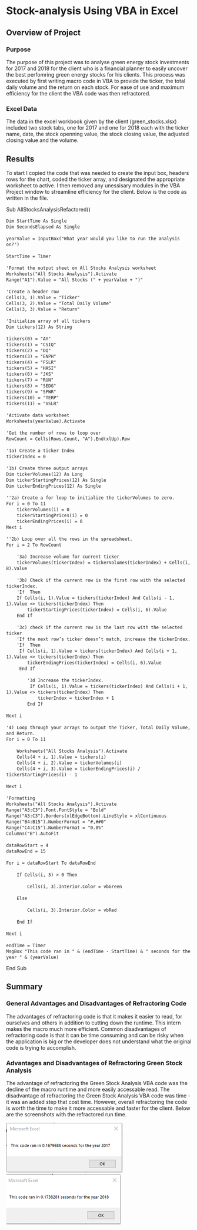 # Stock-analysis Using VBA in Excel

## Overview of Project

### Purpose
The purpose of this project was to analyse green energy stock investments for 2017 and 2018 for the client who is a financial planner to easily uncover the best perfomring green energy stocks for his clients. This process was executed by first writing macro code in VBA to provide the ticker, the total daily volume and the return on each stock. For ease of use and maximum efficiency for the client the VBA code was then refractored. 

### Excel Data
The data in the excel workbook given by the client (green_stocks.xlsx) included two stock tabs, one for 2017 and one for 2018 each with the ticker name, date, the stock openning value, the stock closing value, the adjusted closing value and the volume.   

## Results
To start I copied the code that was needed to create the input box, headers rows for the chart, coded the ticker array, and designated the appropriate worksheet to active. I then removed any unessisary modules in the VBA Project window to streamline efficiency for the client. Below is the code as written in the file.

Sub AllStocksAnalysisRefactored()

    Dim StartTime As Single
    Dim SecondsElapsed As Single

    yearValue = InputBox("What year would you like to run the analysis on?")

    StartTime = Timer
    
    'Format the output sheet on All Stocks Analysis worksheet
    Worksheets("All Stocks Analysis").Activate
    Range("A1").Value = "All Stocks (" + yearValue + ")"
    
    'Create a header row
    Cells(3, 1).Value = "Ticker"
    Cells(3, 2).Value = "Total Daily Volume"
    Cells(3, 3).Value = "Return"

    'Initialize array of all tickers
    Dim tickers(12) As String
    
    tickers(0) = "AY"
    tickers(1) = "CSIQ"
    tickers(2) = "DQ"
    tickers(3) = "ENPH"
    tickers(4) = "FSLR"
    tickers(5) = "HASI"
    tickers(6) = "JKS"
    tickers(7) = "RUN"
    tickers(8) = "SEDG"
    tickers(9) = "SPWR"
    tickers(10) = "TERP"
    tickers(11) = "VSLR"
    
    'Activate data worksheet
    Worksheets(yearValue).Activate
    
    'Get the number of rows to loop over
    RowCount = Cells(Rows.Count, "A").End(xlUp).Row
    
    '1a) Create a ticker Index
    tickerIndex = 0

    '1b) Create three output arrays
    Dim tickerVolumes(12) As Long
    Dim tickerStartingPrices(12) As Single
    Dim tickerEndingPrices(12) As Single
    
    ''2a) Create a for loop to initialize the tickerVolumes to zero.
    For i = 0 To 11
        tickerVolumes(i) = 0
        tickerStartingPrices(i) = 0
        tickerEndingPrices(i) = 0
    Next i
   
    ''2b) Loop over all the rows in the spreadsheet.
    For i = 2 To RowCount
    
        '3a) Increase volume for current ticker
        tickerVolumes(tickerIndex) = tickerVolumes(tickerIndex) + Cells(i, 8).Value
        
        '3b) Check if the current row is the first row with the selected tickerIndex.
        'If  Then
        If Cells(i, 1).Value = tickers(tickerIndex) And Cells(i - 1, 1).Value <> tickers(tickerIndex) Then
            tickerStartingPrices(tickerIndex) = Cells(i, 6).Value
        End If
        
        '3c) check if the current row is the last row with the selected ticker
        'If the next row’s ticker doesn’t match, increase the tickerIndex.
        'If  Then
         If Cells(i, 1).Value = tickers(tickerIndex) And Cells(i + 1, 1).Value <> tickers(tickerIndex) Then
            tickerEndingPrices(tickerIndex) = Cells(i, 6).Value
         End If

            '3d Increase the tickerIndex.
             If Cells(i, 1).Value = tickers(tickerIndex) And Cells(i + 1, 1).Value <> tickers(tickerIndex) Then
                tickerIndex = tickerIndex + 1
            End If
    
    Next i
    
    '4) Loop through your arrays to output the Ticker, Total Daily Volume, and Return.
    For i = 0 To 11
        
        Worksheets("All Stocks Analysis").Activate
        Cells(4 + i, 1).Value = tickers(i)
        Cells(4 + i, 2).Value = tickerVolumes(i)
        Cells(4 + i, 3).Value = tickerEndingPrices(i) / tickerStartingPrices(i) - 1
        
    Next i
    
    'Formatting
    Worksheets("All Stocks Analysis").Activate
    Range("A3:C3").Font.FontStyle = "Bold"
    Range("A3:C3").Borders(xlEdgeBottom).LineStyle = xlContinuous
    Range("B4:B15").NumberFormat = "#,##0"
    Range("C4:C15").NumberFormat = "0.0%"
    Columns("B").AutoFit

    dataRowStart = 4
    dataRowEnd = 15

    For i = dataRowStart To dataRowEnd
        
        If Cells(i, 3) > 0 Then
            
            Cells(i, 3).Interior.Color = vbGreen
            
        Else
        
            Cells(i, 3).Interior.Color = vbRed
            
        End If
        
    Next i
 
    endTime = Timer
    MsgBox "This code ran in " & (endTime - StartTime) & " seconds for the year " & (yearValue)

End Sub

## Summary

### General Advantages and Disadvantages of Refractoring Code
The advantages of refractoring code is that it makes it easier to read, for ourselves and others in addition to cutting down the runtime. This intern makes the macro much more efficient. 
Common disadvantages of refractoring code is that it can be time consuming and can be risky when the application is big or the developer does not understand what the original code is trying to accomplish. 


### Advantages and Disadvantages of Refractoring Green Stock Analysis
The advantage of refractoring the Green Stock Analysis VBA code was the decline of the macro runtime and more easily accessable read. The disadvantage of refractoring the Green Stock Analysis VBA code was time - it was an added step that cost time. However, overall refractoring the code is worth the time to make it more accessable and faster for the client. Below are the screenshots with the refractored run time.

![VBA_Challenge_2017](https://github.com/adecoste2/stock-analysis/blob/main/Resources/VBA_Challenge_2017.png?raw=true)
![VBA_Challenge_2018](https://github.com/adecoste2/stock-analysis/blob/main/Resources/VBA_Challenge_2018.png?raw=true)




